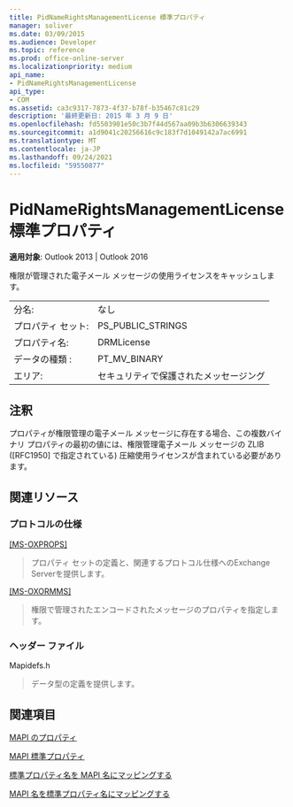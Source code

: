 ```yaml
---
title: PidNameRightsManagementLicense 標準プロパティ
manager: soliver
ms.date: 03/09/2015
ms.audience: Developer
ms.topic: reference
ms.prod: office-online-server
ms.localizationpriority: medium
api_name:
- PidNameRightsManagementLicense
api_type:
- COM
ms.assetid: ca3c9317-7873-4f37-b78f-b35467c81c29
description: '最終更新日: 2015 年 3 月 9 日'
ms.openlocfilehash: fd5503901e50c3b7f44d567aa09b3b6306639343
ms.sourcegitcommit: a1d9041c20256616c9c183f7d1049142a7ac6991
ms.translationtype: MT
ms.contentlocale: ja-JP
ms.lasthandoff: 09/24/2021
ms.locfileid: "59550877"
---
```

# <a name="pidnamerightsmanagementlicense-canonical-property"></a>PidNameRightsManagementLicense 標準プロパティ

  
  
**適用対象**: Outlook 2013 | Outlook 2016 
  
権限が管理された電子メール メッセージの使用ライセンスをキャッシュします。
  
|||
|:-----|:-----|
|分名:  <br/> |なし  <br/> |
|プロパティ セット:  <br/> |PS_PUBLIC_STRINGS  <br/> |
|プロパティ名:  <br/> |DRMLicense  <br/> |
|データの種類 :   <br/> |PT_MV_BINARY  <br/> |
|エリア:  <br/> |セキュリティで保護されたメッセージング  <br/> |
   
## <a name="remarks"></a>注釈

プロパティが権限管理の電子メール メッセージに存在する場合、この複数バイナリ プロパティの最初の値には、権限管理電子メール メッセージの ZLIB ([RFC1950] で指定されている) 圧縮使用ライセンスが含まれている必要があります。
  
## <a name="related-resources"></a>関連リソース

### <a name="protocol-specifications"></a>プロトコルの仕様

[[MS-OXPROPS]](https://msdn.microsoft.com/library/f6ab1613-aefe-447d-a49c-18217230b148%28Office.15%29.aspx)
  
> プロパティ セットの定義と、関連するプロトコル仕様へのExchange Serverを提供します。
    
[[MS-OXORMMS]](https://msdn.microsoft.com/library/a121dda4-48f3-41f8-b12f-170f533038bb%28Office.15%29.aspx)
  
> 権限で管理されたエンコードされたメッセージのプロパティを指定します。
    
### <a name="header-files"></a>ヘッダー ファイル

Mapidefs.h
  
> データ型の定義を提供します。
    
## <a name="see-also"></a>関連項目



[MAPI のプロパティ](mapi-properties.md)
  
[MAPI 標準プロパティ](mapi-canonical-properties.md)
  
[標準プロパティ名を MAPI 名にマッピングする](mapping-canonical-property-names-to-mapi-names.md)
  
[MAPI 名を標準プロパティ名にマッピングする](mapping-mapi-names-to-canonical-property-names.md)

